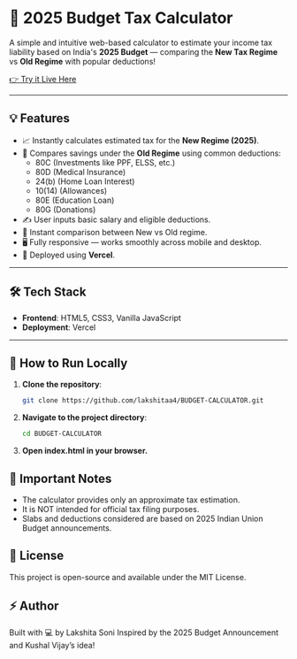 # 🚀 2025 Budget Tax Calculator

A simple and intuitive web-based calculator to estimate your income tax liability based on India's **2025 Budget** — comparing the **New Tax Regime** vs **Old Regime** with popular deductions!

[👉 Try it Live Here](https://budget-calculator-alpha-eight.vercel.app/)

---

## 💡 Features

- 📈 Instantly calculates estimated tax for the **New Regime (2025)**.
- 🔁 Compares savings under the **Old Regime** using common deductions:
  - 80C (Investments like PPF, ELSS, etc.)
  - 80D (Medical Insurance)
  - 24(b) (Home Loan Interest)
  - 10(14) (Allowances)
  - 80E (Education Loan)
  - 80G (Donations)
- ✍️ User inputs basic salary and eligible deductions.
- 🧮 Instant comparison between New vs Old regime.
- 🖥️ Fully responsive — works smoothly across mobile and desktop.
- 💾 Deployed using **Vercel**.

---

## 🛠 Tech Stack

- **Frontend**: HTML5, CSS3, Vanilla JavaScript
- **Deployment**: Vercel

---

## 🚀 How to Run Locally

1. **Clone the repository**:
   ```bash
   git clone https://github.com/lakshitaa4/BUDGET-CALCULATOR.git

2. **Navigate to the project directory**:
   ```bash
   cd BUDGET-CALCULATOR

3. **Open index.html in your browser.**
   
## 📝 Important Notes
- The calculator provides only an approximate tax estimation.
- It is NOT intended for official tax filing purposes.
- Slabs and deductions considered are based on 2025 Indian Union Budget announcements.

## 📄 License
This project is open-source and available under the MIT License.

## ⚡ Author
Built with 💻 by Lakshita Soni
Inspired by the 2025 Budget Announcement and Kushal Vijay’s idea!
